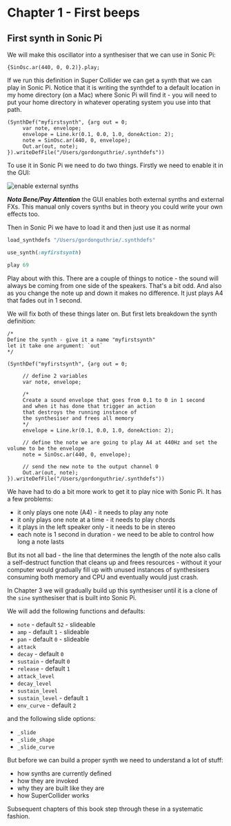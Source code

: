 # Chapter 1 - First beeps

## First synth in Sonic Pi

We will make this oscillator into a synthesiser that we can use in Sonic Pi:

```supercollider
{SinOsc.ar(440, 0, 0.2)}.play;
```

If we run this definition in Super Collider we can get a synth that we can play in Sonic Pi. Notice that it is writing the synthdef to a default location in my home directory (on a Mac) where Sonic Pi will find it - you will need to put your home directory in whatever operating system you use into that path.

```supercollider
(SynthDef("myfirstsynth", {arg out = 0;
     var note, envelope;
     envelope = Line.kr(0.1, 0.0, 1.0, doneAction: 2);
     note = SinOsc.ar(440, 0, envelope);
     Out.ar(out, note);
}).writeDefFile("/Users/gordonguthrie/.synthdefs"))
```

To use it in Sonic Pi we need to do two things. Firstly we need to enable it in the GUI:

![enable external synths](../images/chapter1/enable_external_synths.png)

***Nota Bene/Pay Attention*** the GUI enables both external synths and external FXs. This manual only covers synths but in theory you could write your own effects too.

Then in Sonic Pi we have to load it and then just use it as normal

```ruby
load_synthdefs "/Users/gordonguthrie/.synthdefs"

use_synth(:myfirstsynth)

play 69
```

Play about with this. There are a couple of things to notice - the sound will always be coming from one side of the speakers. That's a bit odd. And also as you change the note up and down it makes no difference. It just plays A4 that fades out in 1 second.

We will fix both of these things later on. But first lets breakdown the synth definition:

```supercollider
/*
Define the synth - give it a name "myfirstsynth"
let it take one argument: `out`
*/

(SynthDef("myfirstsynth", {arg out = 0;

     // define 2 variables
     var note, envelope;

     /*
     Create a sound envelope that goes from 0.1 to 0 in 1 second
     and when it has done that trigger an action
     that destroys the running instance of
     the synthesiser and frees all memory
     */
     envelope = Line.kr(0.1, 0.0, 1.0, doneAction: 2);

     // define the note we are going to play A4 at 440Hz and set the volume to be the envelope
     note = SinOsc.ar(440, 0, envelope);

     // send the new note to the output channel 0
     Out.ar(out, note);
}).writeDefFile("/Users/gordonguthrie/.synthdefs"))
```

We have had to do a bit more work to get it to play nice with Sonic Pi. It has a few problems:

* it only plays one note (A4) - it needs to play any note
* it only plays one note at a time - it needs to play chords
* it plays in the left speaker only - it needs to be in stereo
* each note is 1 second in duration - we need to be able to control how long a note lasts

But its not all bad - the line that determines the length of the note also calls a self-destruct function that cleans up and frees resources - without it your computer would gradually fill up with unused instances of synthesisers consuming both memory and CPU and eventually would just crash.

In Chapter 3 we will gradually build up this synthesiser until it is a clone of the `sine` synthesiser that is built into Sonic Pi.

We will add the following functions and defaults:

* `note` - default `52` - slideable
* `amp` - default `1` - slideable
* `pan` - default `0` - slideable
* `attack`
* `decay` - default `0`
* `sustain` - default `0`
* `release` - default `1`
* `attack_level`
* `decay_level`
* `sustain_level`
* `sustain_level` - default `1`
* `env_curve` - default `2`

and the following slide options:

* `_slide`
* `_slide_shape`
* `_slide_curve`

But before we can build a proper synth we need to understand a lot of stuff:

* how synths are currently defined
* how they are invoked
* why they are built like they are
* how SuperCollider works

Subsequent chapters of this book step through these in a systematic fashion.
